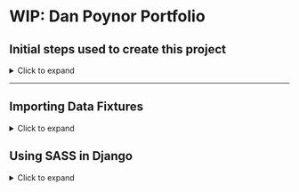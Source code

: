 # WIP: Dan Poynor Portfolio

## Initial steps used to create this project

<details>
  <summary>Click to expand</summary>

### Create A New Environment

Assuming you have Python 3 installed, create a new virtual environment for this project.

This will keep dependencies separate and avoid conflicts with other projects.

If Anaconda is installed, decactivate it's base environment and create a new one for this project.

```sh
# Deactivate the (base) environment if Anaconda is installed
conda deactivate
# Make sure virtualenv is installed
pip3 install virtualenv
# Create a new virtual environment
virtualenv venv
# Activate the new environment
source venv/bin/activate
```

### Install Dependencies

After you’ve created and activated a virtual environment, enter the command:

```sh
python -m pip install Django
python -m pip install python-dotenv
```

Verify that Django can be seen by Python:

```sh
python -m django --version
```

### Create A New Django Project and Run The Development Server

```sh
django-admin startproject danpoynor
cd danpoynor
python manage.py runserver
```

Visit <https://localhost:8000> in a web browser to see the Django welcome page.

### Automatic reloading of runserver

NOTE: The development server automatically reloads Python code for each request as needed. You don’t need to restart the server for code changes to take effect. However, some actions like adding files don’t trigger a restart, so you’ll have to restart the server in these cases.

---

### Create A New App

```sh
python manage.py startapp portfolio
```

### Create A New Model

Edit the models.py file to add a new models.

### Run Migrations

```sh
python manage.py migrate
```

### Create A Superuser

```sh
python manage.py createsuperuser
```

### Register The Models With The Admin

### Create Views

### Create Templates

Create a new directory called templates in the the app directory.

Create a new file called index.html in the templates directory.

Edit the index.html file to add some HTML.

### Create A URL

Edit the app urls.py file to add a new URL.

Edit the project urls.py file to include the app urls.

### Run The Development Server

```sh
python manage.py runserver
```

</details>

---

## Importing Data Fixtures

<details>
  <summary>Click to expand</summary>

### The `fixtures` directory contains an XML WordPress export file that can be used to import data into the database using the custom admin command located in the `portfolio/management/commands` directory

```sh
python manage.py import_wordpress_xml
```

NOTE: When importing the data a lot of debugging info will scroll past in the terminal. This is normal.

NOTE: This command will import all the models and data from the XML file needed to run the site including the associations between the models.

### The `fixtures` directory also contains JSON files that can be used to import data into the database using the custom admin commands located in the `portfolio/management/commands` directory

```sh
python3 manage.py import_clients
python3 manage.py import_industries
python3 manage.py import_markets
python3 manage.py import_media_types
python3 manage.py import_projects
python3 manage.py import_project_items
python3 manage.py import_roles
```

NOTE: When importing the project_items data a lot of debugging info will scroll past in the terminal. This is normal.

NOTE: This will import the individual models but not the associations between the models.

</details>

## Using SASS in Django

<details>
  <summary>Click to expand</summary>

In this project command line SASS is used to generate the CSS.

While developing, to compile the SASS files from `assets/scss/index.scss` into the CSS file `static/css/styles.css`, `cd` into the `portfolio` app directory and run SASS watch command using:

```sh
sass --watch assets/scss/index.scss:static/css/styles.css
```

You will have to refresh the browser to see the changes.

When ready to deploy, run the SASS build command using:

```sh
sass assets/scss/index.scss:static/css/styles.css --style compressed
```

</details>
